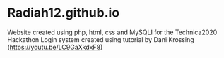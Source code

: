 # Radiah12.github.io
Website created using php, html, css and MySQLI for the Technica2020 Hackathon
Login system created using tutorial by Dani Krossing (https://youtu.be/LC9GaXkdxF8)
